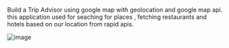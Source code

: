 Build a Trip Advisor using google map with geolocation and google map api. this application used for seaching for places , fetching restaurants and hotels based on our location from rapid apis.

![image](https://github.com/aniketroy11/Trip-Adviser/assets/118362716/903d120d-ed15-452f-a835-2ef1b6b1dc13)

